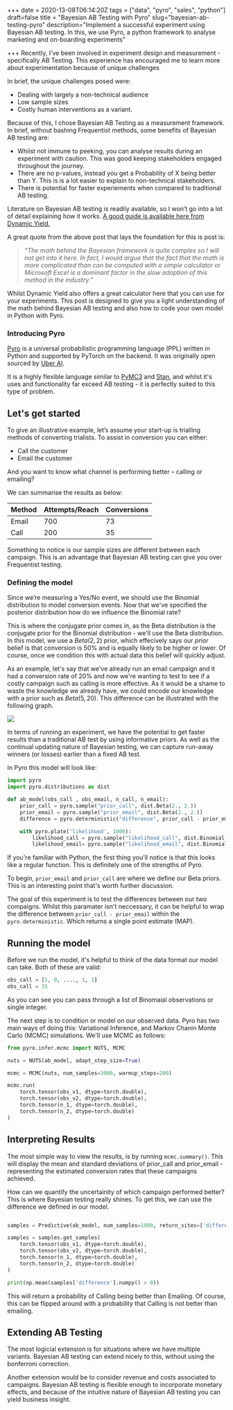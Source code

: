 +++
date = 2020-13-08T06:14:20Z
tags = ["data", "pyro", "sales", "python"]
draft=false
title = "Bayesian AB Testing with Pyro"
slug="bayesian-ab-testing-pyro"
description="Implement a successful experiment using Bayesian AB testing. In this, we use Pyro, a python framework to analyse marketing and on-boarding experiments"

+++
Recently, I’ve been involved in experiment design and measurement - specifically AB Testing. This experience has encouraged me to learn more about experimentation because of unique challenges

In brief, the unique challenges posed were:
* Dealing with largely a non-technical audience
* Low sample sizes
* Costly human interventions as a variant.

Because of this, I chose Bayesian AB Testing as a measurement framework. In brief, without bashing Frequentist methods, some benefits of Bayesian AB testing are:

* Whilst not immune to peeking, you can analyse results during an experiment with caution. This was good keeping stakeholders engaged throughout the journey.
* There are no p-values, instead you get a Probability of X being better than Y. This is is a lot easier to explain to non-technical stakeholders.
* There is potential for faster experiements when compared to traditional AB testing.

Literature on Bayesian AB testing is readily available, so I won’t go into a lot of detail explaining how it works. [A good guide is available here from Dynamic Yield.](https://www.dynamicyield.com/lesson/bayesian-testing/)

A great quote from the above post that lays the foundation for this is post is:

> _“The math behind the Bayesian framework is quite complex so I will not get into it here. In fact, I would argue that the fact that the math is more complicated than can be computed with a simple calculator or Microsoft Excel is a dominant factor in the slow adoption of this method in the industry.”_

Whilst Dynamic Yield also offers a great calculator here that you can use for your experiments. This post is designed to give you a light understanding of the math behind Bayesian AB testing and also how to code your own model in Python with Pyro.

### Introducing Pyro

[Pyro](https://pyro.ai/) is a universal probabilistic programming language (PPL) written in Python and supported by PyTorch on the backend. It was originally open sourced by [Uber AI](ttps://www.uber.com/us/en/uberai). 

It is a highly flexible language similar to [PyMC3](https://docs.pymc.io/) and [Stan](https://mc-stan.org/), and whilst it's uses and functionality far exceed AB testing - it is perfectly suited to this type of problem.

## Let's get started

To give an illustrative example, let’s assume your start-up is trialling methods of converting trialists. To assist in conversion you can either:

* Call the customer
* Email the customer

And you want to know what channel is performing better – calling or emailing?

We can summarise the results as below:

| Method | Attempts/Reach | Conversions |
|--------|----------------|-------------|
| Email  | 700            | 73          |
| Call   | 200            | 35          |

Something to notice is our sample sizes are different between each campaign. This is an advantage that Bayesian AB testing can give you over Frequentist testing.

### Defining the model

Since we’re measuring a Yes/No event, we should use the Binomial distribution to model conversion events. Now that we've specified the posterior distribution how do we influence the Binomial rate?

This is where the conjugate prior comes in, as the Beta distribution is the conjugate prior for the Binomial distribution - we'll use the Beta distribution. In this model, we use a $Beta(2,2)$ prior, which effecively says our _prior_ belief is that conversion is 50% and is equally likely to be higher or lower. Of course, once we condition this with actual data this belief will quickly adjust.

As an example, let's say that we've already run an email campaign and it had a conversion rate of 20% and now we're wanting to test to see if a costly campaign such as calling is more effective. As it would be a shame to waste the knowledge we already have, we could encode our knowledge with a prior such as $Beta(5, 20)$. This difference can be illustrated with the following graph. 

![](/static/graphs/distributions.png)

In terms of running an experiment, we have the potential to get faster results than a traditional AB test by using informative priors. As well as the continual updating nature of Bayesian testing, we can capture run-away winners (or losses) earlier than a fixed AB test.

In Pyro this model will look like:

```python
import pyro
import pyro.distributions as dist

def ab_model(obs_call , obs_email, n_call, n_email):
    prior_call = pyro.sample("prior_call", dist.Beta(2., 2.))
    prior_email = pyro.sample("prior_email", dist.Beta(2., 2.))
    difference = pyro.deterministic("difference", prior_call - prior_email)

    with pyro.plate('likelihood', 1000):
        likelihood_call = pyro.sample("likelihood_call", dist.Binomial(total_count=n_call, probs=prior_call), obs=obs_call)
        likelihood_email= pyro.sample("likelihood_email", dist.Binomial(total_count=n_email, probs=prior_email), obs=obs_email)
```

If you're familiar with Python, the first thing you'll notice is that this looks like a regular function. This is definitely one of the strengths of Pyro.

To begin, `prior_email` and `prior_call` are where we define our Beta priors. This is an interesting point that's worth further discussion.

The goal of this experiment is to test the differences between our two compaigns. Whilst this paramater isn't neccessary, it can be helpful to wrap the difference between `prior_call - prior_email` within the `pyro.deterministic`. Which returns a single point estimate (MAP).

## Running the model

Before we run the model, it's helpful to think of the data format our model can take. Both of these are valid:

```python
obs_call = [1, 0, ...., 1, 1]
obs_call = 35
```

As you can see you can pass through a list of Binomaial observations or single integer.

The next step is to condition or model on our observed data. Pyro has two main ways of doing this: Variational Inference, and Markov Chanin Monte Carlo (MCMC) simulations. We'll use MCMC as follows:

```python
from pyro.infer.mcmc import NUTS, MCMC

nuts = NUTS(ab_model, adapt_step_size=True)

mcmc = MCMC(nuts, num_samples=3000, warmup_steps=200)

mcmc.run(
	torch.tensor(obs_v1, dtype=torch.double),
	torch.tensor(obs_v2, dtype=torch.double),
	torch.tensor(n_1, dtype=torch.double),
	torch.tensor(n_2, dtype=torch.double)
)
```

## Interpreting Results

The most simple way to view the results, is by running `mcmc.summary()`. This will display the mean and standard deviations of prior_call and prior_email - representing the estimated conversion rates that these campaigns achieved.

How can we quantify the uncertainity of which campaign performed better? This is where Bayesian testing really shines. To get this, we can use the difference we defined in our model.

```python

samples = Predictive(ab_model, num_samples=1000, return_sites=['difference'])

samples = samples.get_samples(
    torch.tensor(obs_v1, dtype=torch.double),
    torch.tensor(obs_v2, dtype=torch.double),
    torch.tensor(n_1, dtype=torch.double),
    torch.tensor(n_2, dtype=torch.double)
)

print(np.mean(samples['difference'].numpy() > 0))
```

This will return a probability of Calling being better than Emailing. Of course, this can be flipped around with a probability that Calling is not better than emailing.

## Extending AB Testing

The most logicial extension is for situations where we have multiple variants. Bayesian AB testing can extend nicely to this, without using the bonferroni correction. 

Another extension would be to consider revenue and costs associated to campaigns. Bayesian AB testing is flexible enough to incorporate monetary effects, and because of the intuitive nature of Bayesian AB testing you can yield business insight.
